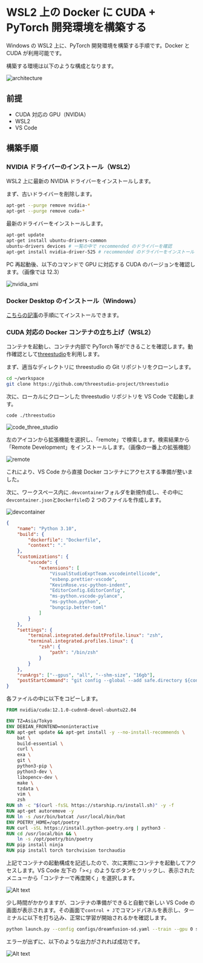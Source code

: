 # WSL2 上の Docker に CUDA + PyTorch 開発環境を構築する

Windows の WSL2 上に、PyTorch 開発環境を構築する手順です。Docker と CUDA が利用可能です。

構築する環境は以下のような構成となります。

![architecture](./images/wsl_pytorch_arch.drawio.svg)

## 前提

-   CUDA 対応の GPU（NVIDIA）
-   WSL2
-   VS Code

## 構築手順

### NVIDIA ドライバーのインストール（WSL2）

WSL2 上に最新の NVIDIA ドライバーをインストールします。

まず、古いドライバーを削除します。

```bash
apt-get --purge remove nvidia-*
apt-get --purge remove cuda-*
```

最新のドライバーをインストールします。

```bash
apt-get update
apt-get install ubuntu-drivers-common
ubuntu-drivers devices # 一覧の中で recommended のドライバーを確認
apt-get install nvidia-driver-525 # recommended のドライバーをインストール
```

PC 再起動後、以下のコマンドで GPU に対応する CUDA のバージョンを確認します。（画像では 12.3）

![nvidia_smi](./images/nvidia_smi.png)

### Docker Desktop のインストール（Windows）

[こちらの記事](https://zenn.dev/ttani/articles/wsl2-docker-setup)の手順にてインストールできます。

### CUDA 対応の Docker コンテナの立ち上げ（WSL2）

コンテナを起動し、コンテナ内部で PyTorch 等ができることを確認します。動作確認として[threestudio](https://github.com/threestudio-project/threestudio)を利用します。

まず、適当なディレクトリに threestudio の Git リポジトリをクローンします。

```bash
cd ~/workspace
git clone https://github.com/threestudio-project/threestudio
```

次に、ローカルにクローンした threestudio リポジトリを VS Code で起動します。

```bash
code ./threestudio
```

![code_three_studio](./images/code_threestudio.png)

左のアイコンから拡張機能を選択し、「remote」で検索します。検索結果から「Remote Development」をインストールします。（画像の一番上の拡張機能）

![remote](./images/remote.png)

これにより、VS Code から直接 Docker コンテナにアクセスする準備が整いました。

次に、ワークスペース内に`.devcontainer`フォルダを新規作成し、その中に`devcontainer.json`と`Dockerfile`の 2 つのファイルを作成します。

![devcontainer](./images/devcontainer.png)

```json title="devcontainer.json"
{
    "name": "Python 3.10",
    "build": {
        "dockerfile": "Dockerfile",
        "context": "."
    },
    "customizations": {
        "vscode": {
            "extensions": [
                "VisualStudioExptTeam.vscodeintellicode",
                "esbenp.prettier-vscode",
                "KevinRose.vsc-python-indent",
                "EditorConfig.EditorConfig",
                "ms-python.vscode-pylance",
                "ms-python.python",
                "bungcip.better-toml"
            ]
        }
    },
    "settings": {
        "terminal.integrated.defaultProfile.linux": "zsh",
        "terminal.integrated.profiles.linux": {
            "zsh": {
                "path": "/bin/zsh"
            }
        }
    },
    "runArgs": ["--gpus", "all", "--shm-size", "16gb"],
    "postStartCommand": "git config --global --add safe.directory ${containerWorkspaceFolder}"
}
```

各ファイルの中に以下をコピーします。

```Dockerfile title="Dockerfile"
FROM nvidia/cuda:12.1.0-cudnn8-devel-ubuntu22.04

ENV TZ=Asia/Tokyo
ENV DEBIAN_FRONTEND=noninteractive
RUN apt-get update && apt-get install -y --no-install-recommends \
    bat \
    build-essential \
    curl \
    exa \
    git \
    python3-pip \
    python3-dev \
    libopencv-dev \
    make \
    tzdata \
    vim \
    zsh
RUN sh -c "$(curl -fsSL https://starship.rs/install.sh)" -y -f
RUN apt-get autoremove -y
RUN ln -s /usr/bin/batcat /usr/local/bin/bat
ENV POETRY_HOME=/opt/poetry
RUN curl -sSL https://install.python-poetry.org | python3 -
RUN cd /usr/local/bin && \
    ln -s /opt/poetry/bin/poetry
RUN pip install ninja
RUN pip install torch torchvision torchaudio
```

上記でコンテナの起動構成を記述したので、次に実際にコンテナを起動してアクセスします。VS Code 左下の「><」のようなボタンをクリックし、表示されたメニューから「コンテナーで再度開く」を選択します。

![Alt text](./images/up_container.png)

少し時間がかかりますが、コンテナの準備ができると自動で新しい VS Code の画面が表示されます。その画面で`control + J`でコマンドパネルを表示し、ターミナルに以下を打ち込み、正常に学習が開始されるかを確認します。

```bash
python launch.py --config configs/dreamfusion-sd.yaml --train --gpu 0 system.prompt_processor.prompt="a zoomed out DSLR photo of a baby bunny sitting on top of a stack of pancakes"
```

エラーが出ずに、以下のような出力がされれば成功です。

![Alt text](./images/check_run.png)
